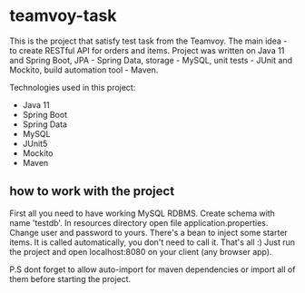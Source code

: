 # teamvoy-task

This is the project that satisfy test task from the Teamvoy.
The main idea - to create RESTful API for orders and items. Project was written on Java 11 and Spring Boot,
JPA - Spring Data, storage - MySQL, unit tests - JUnit and Mockito, build automation tool - Maven.

Technologies used in this project:
- Java 11
- Spring Boot
- Spring Data
- MySQL
- JUnit5
- Mockito
- Maven

## how to work with the project
First all you need to have working MySQL RDBMS. Create schema with name 'testdb'.
In resources directory open file application.properties. Change user and password to yours.
There's a bean to inject some starter items. It is called automatically, you don't need to call it.
That's all :) Just run the project and open localhost:8080 on your client (any browser app).

P.S dont forget to allow auto-import for maven dependencies or import all of them before starting the project.
